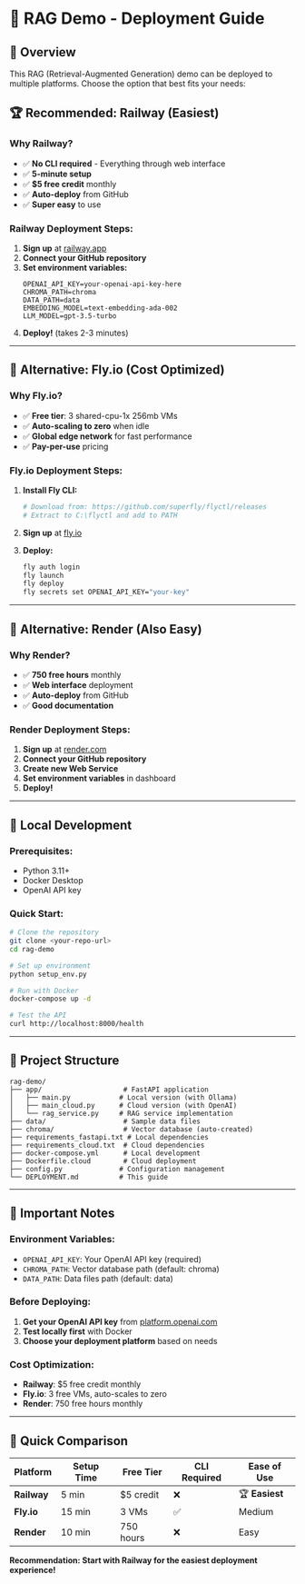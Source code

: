 # 🚀 RAG Demo - Deployment Guide

## 🎯 Overview

This RAG (Retrieval-Augmented Generation) demo can be deployed to multiple platforms. Choose the option that best fits your needs:

## 🏆 **Recommended: Railway (Easiest)**

### **Why Railway?**
- ✅ **No CLI required** - Everything through web interface
- ✅ **5-minute setup** 
- ✅ **$5 free credit** monthly
- ✅ **Auto-deploy** from GitHub
- ✅ **Super easy** to use

### **Railway Deployment Steps:**

1. **Sign up** at [railway.app](https://railway.app)
2. **Connect your GitHub repository**
3. **Set environment variables:**
   ```
   OPENAI_API_KEY=your-openai-api-key-here
   CHROMA_PATH=chroma
   DATA_PATH=data
   EMBEDDING_MODEL=text-embedding-ada-002
   LLM_MODEL=gpt-3.5-turbo
   ```
4. **Deploy!** (takes 2-3 minutes)

---

## 🎯 **Alternative: Fly.io (Cost Optimized)**

### **Why Fly.io?**
- ✅ **Free tier**: 3 shared-cpu-1x 256mb VMs
- ✅ **Auto-scaling to zero** when idle
- ✅ **Global edge network** for fast performance
- ✅ **Pay-per-use** pricing

### **Fly.io Deployment Steps:**

1. **Install Fly CLI:**
   ```bash
   # Download from: https://github.com/superfly/flyctl/releases
   # Extract to C:\flyctl and add to PATH
   ```

2. **Sign up** at [fly.io](https://fly.io)

3. **Deploy:**
   ```bash
   fly auth login
   fly launch
   fly deploy
   fly secrets set OPENAI_API_KEY="your-key"
   ```

---

## 🎯 **Alternative: Render (Also Easy)**

### **Why Render?**
- ✅ **750 free hours** monthly
- ✅ **Web interface** deployment
- ✅ **Auto-deploy** from GitHub
- ✅ **Good documentation**

### **Render Deployment Steps:**

1. **Sign up** at [render.com](https://render.com)
2. **Connect your GitHub repository**
3. **Create new Web Service**
4. **Set environment variables** in dashboard
5. **Deploy!**

---

## 🔧 **Local Development**

### **Prerequisites:**
- Python 3.11+
- Docker Desktop
- OpenAI API key

### **Quick Start:**
```bash
# Clone the repository
git clone <your-repo-url>
cd rag-demo

# Set up environment
python setup_env.py

# Run with Docker
docker-compose up -d

# Test the API
curl http://localhost:8000/health
```

---

## 📁 **Project Structure**

```
rag-demo/
├── app/                    # FastAPI application
│   ├── main.py            # Local version (with Ollama)
│   ├── main_cloud.py      # Cloud version (with OpenAI)
│   └── rag_service.py     # RAG service implementation
├── data/                   # Sample data files
├── chroma/                 # Vector database (auto-created)
├── requirements_fastapi.txt # Local dependencies
├── requirements_cloud.txt  # Cloud dependencies
├── docker-compose.yml      # Local development
├── Dockerfile.cloud        # Cloud deployment
├── config.py              # Configuration management
└── DEPLOYMENT.md          # This guide
```

---

## 🚨 **Important Notes**

### **Environment Variables:**
- `OPENAI_API_KEY`: Your OpenAI API key (required)
- `CHROMA_PATH`: Vector database path (default: chroma)
- `DATA_PATH`: Data files path (default: data)

### **Before Deploying:**
1. **Get your OpenAI API key** from [platform.openai.com](https://platform.openai.com/api-keys)
2. **Test locally first** with Docker
3. **Choose your deployment platform** based on needs

### **Cost Optimization:**
- **Railway**: $5 free credit monthly
- **Fly.io**: 3 free VMs, auto-scales to zero
- **Render**: 750 free hours monthly

---

## 🎉 **Quick Comparison**

| Platform | Setup Time | Free Tier | CLI Required | Ease of Use |
|----------|------------|-----------|--------------|-------------|
| **Railway** | 5 min | $5 credit | ❌ | 🏆 **Easiest** |
| **Fly.io** | 15 min | 3 VMs | ✅ | Medium |
| **Render** | 10 min | 750 hours | ❌ | Easy |

**Recommendation: Start with Railway for the easiest deployment experience!** 